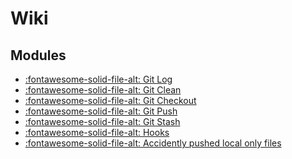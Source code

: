 Wiki
===

Modules
---

- [:fontawesome-solid-file-alt: Git Log](01-git-log.md)
- [:fontawesome-solid-file-alt: Git Clean](02-git-clean.md)
- [:fontawesome-solid-file-alt: Git Checkout](03-git-checkout.md)
- [:fontawesome-solid-file-alt: Git Push](04-git-push.md)
- [:fontawesome-solid-file-alt: Git Stash](05-git-stash.md)
- [:fontawesome-solid-file-alt: Hooks](06-hooks.md)
- [:fontawesome-solid-file-alt: Accidently pushed local only
    files](07-accidently-pushed-local-only-files.md)
